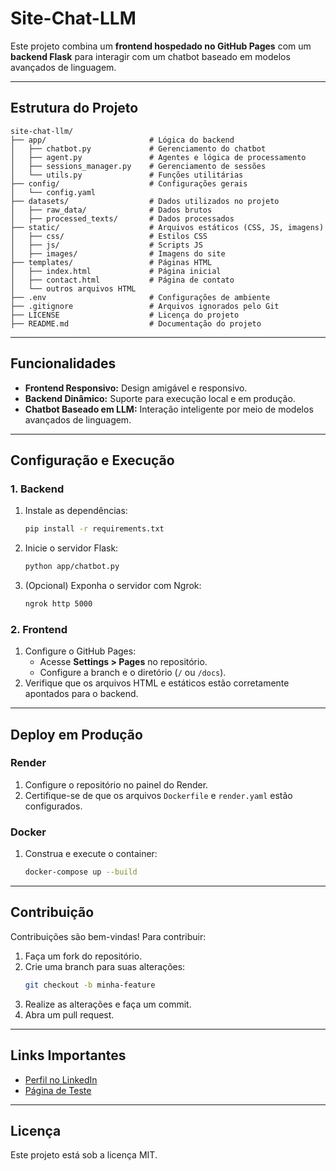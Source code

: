 
# Site-Chat-LLM

Este projeto combina um **frontend hospedado no GitHub Pages** com um **backend Flask** para interagir com um chatbot baseado em modelos avançados de linguagem.

---

## **Estrutura do Projeto**

```
site-chat-llm/
├── app/                       # Lógica do backend
│   ├── chatbot.py             # Gerenciamento do chatbot
│   ├── agent.py               # Agentes e lógica de processamento
│   ├── sessions_manager.py    # Gerenciamento de sessões
│   └── utils.py               # Funções utilitárias
├── config/                    # Configurações gerais
│   └── config.yaml
├── datasets/                  # Dados utilizados no projeto
│   ├── raw_data/              # Dados brutos
│   ├── processed_texts/       # Dados processados
├── static/                    # Arquivos estáticos (CSS, JS, imagens)
│   ├── css/                   # Estilos CSS
│   ├── js/                    # Scripts JS
│   ├── images/                # Imagens do site
├── templates/                 # Páginas HTML
│   ├── index.html             # Página inicial
│   ├── contact.html           # Página de contato
│   └── outros arquivos HTML
├── .env                       # Configurações de ambiente
├── .gitignore                 # Arquivos ignorados pelo Git
├── LICENSE                    # Licença do projeto
├── README.md                  # Documentação do projeto
```

---

## **Funcionalidades**

- **Frontend Responsivo:** Design amigável e responsivo.
- **Backend Dinâmico:** Suporte para execução local e em produção.
- **Chatbot Baseado em LLM:** Interação inteligente por meio de modelos avançados de linguagem.

---

## **Configuração e Execução**

### **1. Backend**
1. Instale as dependências:
   ```bash
   pip install -r requirements.txt
   ```
2. Inicie o servidor Flask:
   ```bash
   python app/chatbot.py
   ```
3. (Opcional) Exponha o servidor com Ngrok:
   ```bash
   ngrok http 5000
   ```

### **2. Frontend**
1. Configure o GitHub Pages:
   - Acesse **Settings > Pages** no repositório.
   - Configure a branch e o diretório (`/` ou `/docs`).
2. Verifique que os arquivos HTML e estáticos estão corretamente apontados para o backend.

---

## **Deploy em Produção**

### **Render**
1. Configure o repositório no painel do Render.
2. Certifique-se de que os arquivos `Dockerfile` e `render.yaml` estão configurados.

### **Docker**
1. Construa e execute o container:
   ```bash
   docker-compose up --build
   ```

---

## **Contribuição**

Contribuições são bem-vindas! Para contribuir:
1. Faça um fork do repositório.
2. Crie uma branch para suas alterações:
   ```bash
   git checkout -b minha-feature
   ```
3. Realize as alterações e faça um commit.
4. Abra um pull request.

---

## **Links Importantes**

- [Perfil no LinkedIn](https://br.linkedin.com/in/éric-sena)
- [Página de Teste](https://gokuhayda.github.io/nextgen_frontend/index.html)

---

## **Licença**

Este projeto está sob a licença MIT.
